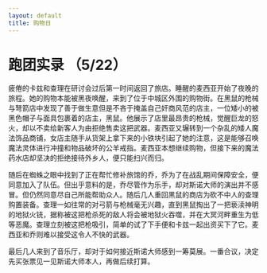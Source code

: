 ```yaml
---
layout: default
title: 购物日
---
```

# 跑团实录 （5/22）

疲倦的卡兹和查理在研讨会过后第一时间返回了旅店。睡醒的麦西亚开始了夜晚的旅程。她的购物本能被黑夜唤醒，来到了位于中城区外围的购物街。在黑鼠的枪械与弩箭店中发现了善于做生意但是不吝于掩盖自己奸商风范的店主，一位矮小的被黑色帽子与面具包裹着的店主，黑鼠。他展示了店里最昂贵的枪械，觉醒巨龙的怒火，却以不卖给新客人为由拒绝售卖这把武器。麦西亚又辗转到一个杂乱的矮人魔法饰品商铺，女店主随手从货架上拿下来的小铁块引起了她的注意，这是能够召唤魔法灵体进行冲撞和物品破坏的公羊戒指。麦西亚本想继续购物，但接下来的魔法药水店却坚决的拒绝接待外乡人，便只能扫兴而归。

随后在蜘蛛之眼中找到了正在帮忙修补旅馆的乔，乔为了在战乱期间保障安全，便同意加入了队伍。但出乎意料的是，乔尽管作为乐手，却对斯诺大师的演出并不感冒。但仍然同意尽自己所能帮助众人。随后几人重回黑鼠的商店为砍不中人的查理购置装备。查理一如往常的对弓箭与枪械毫无兴趣，直到黑鼠掏出了一把亵渎神明的地狱火铳，据称被这把枪杀死的敌人将会被地狱火吞噬，并在大冥河畔重生为低等恶魔。查理立刻被这把枪吸引，简单的试了下手便和卡兹一起出资买下了它。麦西亚和乔则难以接受这令人不快的武器。

最后几人来到了音乐厅，却对于如何接近斯诺大师感到一筹莫展。一番合议，决定先买张票见一见斯诺大师本人，再做后续打算。
